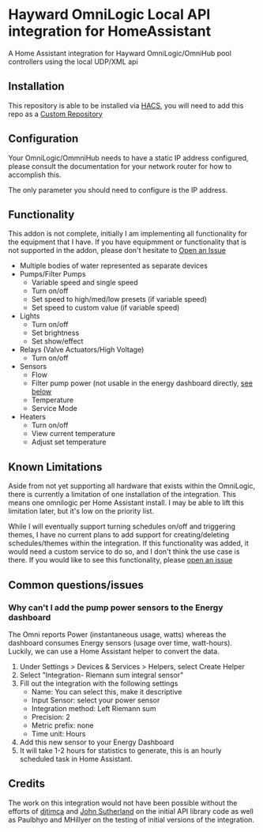 # Hayward OmniLogic Local API integration for HomeAssistant

A Home Assistant integration for Hayward OmniLogic/OmniHub pool controllers using the local UDP/XML api

## Installation
This repository is able to be installed via [HACS](https://hacs.xyz/), you will need to add this repo as a [Custom Repository](https://hacs.xyz/docs/faq/custom_repositories/)

## Configuration
Your OmniLogic/OmmniHub needs to have a static IP address configured, please consult the documentation for your network router for how to accomplish this.

The only parameter you should need to configure is the IP address.

## Functionality
This addon is not complete, initially I am implementing all functionality for the equipment that I have.  If you have equipmment or functionality that is not supported in the addon, please don't hesitate to [Open an Issue](https://github.com/cryptk/haomnilogic-local/issues)

- Multiple bodies of water represented as separate devices
- Pumps/Filter Pumps
    - Variable speed and single speed
    - Turn on/off
    - Set speed to high/med/low presets (if variable speed)
    - Set speed to custom value (if variable speed)
- Lights
    - Turn on/off
    - Set brightness
    - Set show/effect
- Relays (Valve Actuators/High Voltage)
    - Turn on/off
- Sensors
    - Flow
    - Filter pump power (not usable in the energy dashboard directly, [see below](#why-cant-i-add-the-pump-power-sensors-to-the-energy-dashboard)
    - Temperature
    - Service Mode
- Heaters
    - Turn on/off
    - View current temperature
    - Adjust set temperature

## Known Limitations
Aside from not yet supporting all hardware that exists within the OmniLogic, there is currently a limitation of one installation of the integration.  This means one omnilogic per Home Assistant install.  I may be able to lift this limitation later, but it's low on the priority list.

While I will eventually support turning schedules on/off and triggering themes, I have no current plans to add support for creating/deleting schedules/themes within the integration. If this functionality was added, it would need a custom service to do so, and I don't think the use case is there.  If you would like to see this functionality, please [open an issue](https://github.com/cryptk/haomnilogic-local/issues)

## Common questions/issues
### Why can't I add the pump power sensors to the Energy dashboard
The Omni reports Power (instantaneous usage, watts) whereas the dashboard consumes Energy sensors (usage over time, watt-hours). Luckily, we can use a Home Assistant helper to convert the data.

1. Under Settings > Devices & Services > Helpers, select Create Helper
1. Select "Integration- Riemann sum integral sensor"
1. Fill out the integration with the following settings
    - Name: You can select this, make it descriptive
    - Input Sensor: select your power sensor
    - Integration method: Left Riemann sum
    - Precision: 2
    - Metric prefix: none
    - Time unit: Hours
1. Add this new sensor to your Energy Dashboard
1. It will take 1-2 hours for statistics to generate, this is an hourly scheduled task in Home Assistant.


## Credits

The work on this integration would not have been possible without the efforts of [djtimca](https://github.com/djtimca/) and [John Sutherland](garionphx@gmail.com) on the initial API library code as well as Paulbhyo and MHillyer on the testing of initial versions of the integration.

